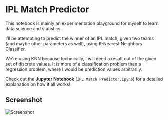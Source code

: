 # IPL Match Predictor

This notebook is mainly an experimentation playground for myself to learn data science and statistics.

I'll be attempting to predict the winner of an IPL match, given two teams (and maybe other parameters as well), using K-Nearest Neighbors Classifier.

We're using KNN because technically, I will need a result out of the given set of discrete values. It is more of a classification problem than a regression problem, where I would be prediction values arbitrarily.

Check out the <strong>Jupyter Notebook</strong> (`IPL Match Predictor.ipynb`) for a detailed explanation on how it all works!

## Screenshot

<img src="https://i.imgur.com/aSZh7V2.png" alt="Screenshot" />
